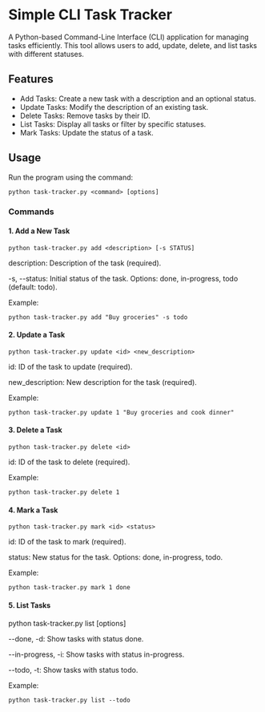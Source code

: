 # Simple CLI Task Tracker

A Python-based Command-Line Interface (CLI) application for managing tasks efficiently. 
This tool allows users to add, update, delete, and list tasks with different statuses.

## Features

- Add Tasks: Create a new task with a description and an optional status.
- Update Tasks: Modify the description of an existing task.
- Delete Tasks: Remove tasks by their ID.
- List Tasks: Display all tasks or filter by specific statuses.
- Mark Tasks: Update the status of a task.

## Usage

Run the program using the command:

`python task-tracker.py <command> [options]`

### Commands

#### 1. Add a New Task

`python task-tracker.py add <description> [-s STATUS]`

description: Description of the task (required).

-s, --status: Initial status of the task. Options: done, in-progress, todo (default: todo).

Example:

`python task-tracker.py add "Buy groceries" -s todo`

#### 2. Update a Task

`python task-tracker.py update <id> <new_description>`

id: ID of the task to update (required).

new_description: New description for the task (required).

Example:

`python task-tracker.py update 1 "Buy groceries and cook dinner"`

#### 3. Delete a Task

`python task-tracker.py delete <id>`

id: ID of the task to delete (required).

Example:

`python task-tracker.py delete 1`

#### 4. Mark a Task

`python task-tracker.py mark <id> <status>`

id: ID of the task to mark (required).

status: New status for the task. Options: done, in-progress, todo.

Example:

`python task-tracker.py mark 1 done`

#### 5. List Tasks

python task-tracker.py list [options]

--done, -d: Show tasks with status done.

--in-progress, -i: Show tasks with status in-progress.

--todo, -t: Show tasks with status todo.

Example:

`python task-tracker.py list --todo`
